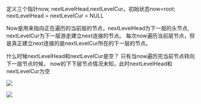 定义三个指针now, nextLevelHead,nextLevelCur。初始状态now=root; nextLevelHead = nextLevelCur = NULL 

Now是用来指向正在遍历的当前层的节点，nextLevelHead为下一层的头节点, nextLevelCur为下一层游走建立next连接的节点。 每次now遍历当前层节点，但是真正建立next连接的是nextLevelCur所在的下一层的节点。

什么时候nextLevelHead和nextLevelCur是空？ 只有当now遍历完当前节点转向下一层节点时候， now的下下层节点情况未知，此时nextLevelHead和nextLevelCur为空


![](https://i.imgur.com/g3X0EnP.png)

![](https://i.imgur.com/2vHt0rs.png)